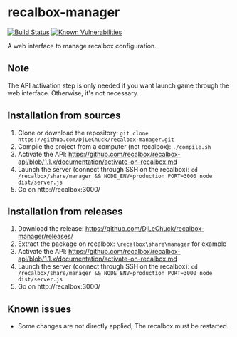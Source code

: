 # recalbox-manager

[![Build Status](https://travis-ci.org/DjLeChuck/recalbox-manager.svg?branch=master)](https://travis-ci.org/DjLeChuck/recalbox-manager)
[![Known Vulnerabilities](https://snyk.io/test/github/djlechuck/recalbox-manager/badge.svg)](https://snyk.io/test/github/djlechuck/recalbox-manager)

A web interface to manage recalbox configuration.

## Note
The API activation step is only needed if you want launch game through the web interface. Otherwise, it's not necessary.

## Installation from sources
1. Clone or download the repository: `git clone https://github.com/DjLeChuck/recalbox-manager.git`
2. Compile the project from a computer (not recalbox): `./compile.sh`
3. Activate the API: https://github.com/recalbox/recalbox-api/blob/1.1.x/documentation/activate-on-recalbox.md
4. Launch the server (connect through SSH on the recalbox): `cd /recalbox/share/manager && NODE_ENV=production PORT=3000 node dist/server.js`
5. Go on http://recalbox:3000/

## Installation from releases
1. Download the release: https://github.com/DjLeChuck/recalbox-manager/releases/
2. Extract the package on recalbox: `\recalbox\share\manager` for example
3. Activate the API: https://github.com/recalbox/recalbox-api/blob/1.1.x/documentation/activate-on-recalbox.md
4. Launch the server (connect through SSH on the recalbox): `cd /recalbox/share/manager && NODE_ENV=production PORT=3000 node dist/server.js`
5. Go on http://recalbox:3000/

## Known issues
* Some changes are not directly applied; The recalbox must be restarted.
